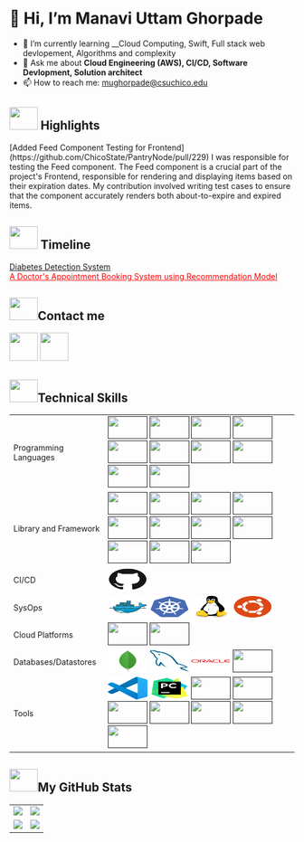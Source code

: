 # 👋 Hi, I’m Manavi Uttam Ghorpade 

- 🌱 I’m currently learning __Cloud Computing, Swift, Full stack web devlopement, Algorithms and complexity
- 💬 Ask me about __Cloud Engineering (AWS), CI/CD, Software Devlopment, Solution architect__
- 📫 How to reach me: mughorpade@csuchico.edu

<!---
Manavi-ghorpade/Manavi-ghorpade is a ✨ special ✨ repository because its `README.md` (this file) appears on your GitHub profile.
You can click the Preview link to take a look at your changes.
--->


<h2> <img src="https://raw.githubusercontent.com/innng/innng/master/assets/kyubey.gif" width="50" height="40" /> Highlights </h2>
[Added Feed Component Testing for Frontend](https://github.com/ChicoState/PantryNode/pull/229)
I was responsible for testing the Feed component. The Feed component is a crucial part of the project's Frontend, responsible for rendering and displaying items based on their expiration dates. My contribution involved writing test cases to ensure that the component accurately renders both about-to-expire and expired items.
 

<h2><img src="https://raw.githubusercontent.com/innng/innng/master/assets/kyubey.gif" width="50" height="40" /> Timeline </h2>

<a href="https://drive.google.com/file/d/1fXTJ9Tna1_NqO3hJ5v2nVvtSry0n99-k/view" >Diabetes Detection System</a><br>
<a href="https://www.ijcseonline.org/pdf_paper_view.php?paper_id=5280&11-IJCSE-08441.pdf%20" style="color: red;">A Doctor's Appointment Booking System using Recommendation Model</a>

<h2> <img src="https://raw.githubusercontent.com/innng/innng/master/assets/kyubey.gif" width="50" height="40" />Contact me </h2>
<a href="https://www.linkedin.com/in/manavi-ghorpade-31a0751a8/"><img src="https://www.vectorlogo.zone/logos/linkedin/linkedin-icon.svg" width="50" height="50"/></a>
<a href="https://www.instagram.com/manavi_ghorpade/"><img src="https://www.vectorlogo.zone/logos/instagram/instagram-icon.svg" width="50" height="50"/></a>

<h2> <img src="https://raw.githubusercontent.com/innng/innng/master/assets/kyubey.gif" width="50" height="40" />Technical Skills </h2>

<table>
    <tr>
        <td>Programming Languages</td>
        <td>
           <a href=""><img src="https://www.vectorlogo.zone/logos/python/python-horizontal.svg" width="70" height="40"/></a>
            <a href=""><img src="https://github.com/isocpp/logos/blob/master/cpp_logo.svg" width="70" height="40"/></a>
            <a href=""><img src="https://www.vectorlogo.zone/logos/w3_html5/w3_html5-ar21.svg" width="70" height="40"/></a>
            <a href=""><img src="https://www.vectorlogo.zone/logos/w3_css/w3_css-official.svg" width="70" height="40"/></a>
            <a href=""><img src="https://www.vectorlogo.zone/logos/java/java-horizontal.svg" width="70" height="40"/></a>
            <a href=""><img src="https://www.vectorlogo.zone/logos/javascript/javascript-ar21.svg" width="70" height="40"/></a>
            <a href=""><img src="https://www.vectorlogo.zone/logos/nodejs/nodejs-ar21.svg" width="70" height="40"/></a>
            <a href=""><img src="https://www.vectorlogo.zone/logos/reactjs/reactjs-ar21.svg" width="70" height="40"/></a>
            <a href=""><img src="https://www.vectorlogo.zone/logos/dartlang/dartlang-ar21.svg" width="70" height="40"/></a>
            <a href=""><img src="https://www.vectorlogo.zone/logos/typescriptlang/typescriptlang-ar21.svg" width="70" height="40"/></a>
        </td>
    </tr>
    <tr>
        <td>Library and Framework</td>
        <td>
            <a href=""><img src="https://www.vectorlogo.zone/logos/getbootstrap/getbootstrap-ar21.svg" width="70" height="40"/></a>
            <a href=""><img src="https://www.vectorlogo.zone/logos/usepanda/usepanda-ar21.svg" width="70" height="40"/></a>
            <a href=""><img src="https://www.vectorlogo.zone/logos/numpy/numpy-ar21.svg" width="70" height="40"/></a>
            <a href=""><img src="https://github.com/valohai/ml-logos/blob/master/scipy.svg" width="70" height="40"/></a>
            <a href=""><img src="https://upload.wikimedia.org/wikipedia/commons/0/01/Created_with_Matplotlib-logo.svg" width="70" height="40"/></a>
            <a href=""><img src="https://upload.wikimedia.org/wikipedia/commons/0/05/Scikit_learn_logo_small.svg" width="70" height="40"/></a>
            <a href=""><img src="https://www.vectorlogo.zone/logos/opencv/opencv-ar21.svg" width="70" height="40"/></a>
            <a href=""><img src="https://www.vectorlogo.zone/logos/expressjs/expressjs-ar21.svg" width="70" height="40"/></a>
            <a href=""><img src="https://www.vectorlogo.zone/logos/flutterio/flutterio-ar21.svg" width="70" height="40"/></a>
            <a href=""><img src="https://www.vectorlogo.zone/logos/djangoproject/djangoproject-ar21.svg" width="70" height="40"/></a>
            <a href=""><img src="https://www.vectorlogo.zone/logos/tensorflow/tensorflow-ar21.svg" width="70" height="40"/></a>
        </td>
    </tr>
    <tr>
        <td>CI/CD</td>
        <td>
            <a href=""><img src="https://github.com/devicons/devicon/blob/v2.13.0/icons/github/github-original.svg" width="70" height="40"/></a>
        </td>
    </tr>
    <tr>
        <td>SysOps</td>
        <td>
            <a href=""><img src="https://github.com/devicons/devicon/blob/v2.13.0/icons/docker/docker-original.svg" width="70" height="40"/></a>
            <a href=""><img src="https://github.com/devicons/devicon/blob/v2.13.0/icons/kubernetes/kubernetes-plain.svg" width="70" height="40"/></a>
            <a href=""><img src="https://github.com/devicons/devicon/blob/v2.13.0/icons/linux/linux-original.svg" width="70" height="40"/></a>
            <a href=""><img src="https://github.com/devicons/devicon/blob/v2.13.0/icons/ubuntu/ubuntu-plain.svg" width="70" height="40"/></a>
        </td>
    </tr>
    <tr>
        <td>Cloud Platforms</td>
        <td>
            <a href=""><img src="https://www.vectorlogo.zone/logos/amazon_aws/amazon_aws-ar21.svg" width="70" height="40"/></a>
            <a href=""><img src="https://www.vectorlogo.zone/logos/google_cloud/google_cloud-ar21.svg" width="70" height="40"/></a>
        </td>
    </tr>
    <tr>
        <td>Databases/Datastores</td>
        <td>
            <a href=""><img src="https://github.com/devicons/devicon/blob/v2.13.0/icons/mongodb/mongodb-original.svg" width="70" height="40"/></a>
            <a href=""><img src="https://github.com/devicons/devicon/blob/v2.13.0/icons/mysql/mysql-original.svg" width="70" height="40"/></a>
            <a href=""><img src="https://github.com/devicons/devicon/blob/v2.13.0/icons/oracle/oracle-original.svg" width="70" height="40"/></a>
            <a href=""><img src="https://www.vectorlogo.zone/logos/sqlite/sqlite-ar21.svg" width="70" height="40"/></a>
        </td>
    </tr>
    <tr>
        <td>Tools</td>
        <td>
            <a href=""><img src="https://github.com/devicons/devicon/blob/v2.13.0/icons/vscode/vscode-original.svg" width="70" height="40"/></a>
            <a href=""><img src="https://github.com/devicons/devicon/blob/v2.13.0/icons/pycharm/pycharm-original.svg" width="70" height="40"/></a>
            <a href=""><img src="https://www.vectorlogo.zone/logos/android/android-ar21.svg" width="70" height="40"/></a>
            <a href=""><img src="https://www.vectorlogo.zone/logos/jupyter/jupyter-ar21.svg" width="70" height="40"/></a>
            <a href=""><img src="https://www.vectorlogo.zone/logos/microsoft_powerbi/microsoft_powerbi-ar21.svg" width="70" height="40"/></a>
            <a href=""><img src="https://www.vectorlogo.zone/logos/vagrantup/vagrantup-ar21.svg" width="70" height="40"/></a>
            <a href=""><img src="https://www.vectorlogo.zone/logos/git-scm/git-scm-ar21.svg" width="70" height="40"/></a>
            <a href=""><img src="https://www.vectorlogo.zone/logos/gitlab/gitlab-ar21.svg" width="70" height="40"/></a>
            <a href=""><img src="https://github.com/todogroup/todogroup.org/blob/main/static/img/logo_vmware.svg" width="70" height="40"/></a>
            <!-- <a href=""><img src="https://worldvectorlogo.com/download/sublime-text.svg"/></a> -->
        </td>
    </tr>
</table>

<h2> <img src="https://raw.githubusercontent.com/innng/innng/master/assets/kyubey.gif" width="50" height="40" />My GitHub Stats </h2>

<table>
    <tr>
        <td>
            <img src="https://github-profile-trophy.vercel.app/?username=Manavi-ghorpade&row=3&column=4&no-bg=true"/>
        </td>
        <td>
            <img src="https://github-readme-streak-stats.herokuapp.com/?user=Manavi-ghorpade"/>
        </td> 
    </tr>
    <tr>
        <td>
            <img src="https://github-readme-stats.vercel.app/api?username=Manavi-ghorpade&count_private=true&show_icons=true&theme=tokyonight"/>
        </td>
        <td>
            <img src="https://github-readme-stats.vercel.app/api/top-langs/?username=Manavi-ghorpade&langs_count=10&layout=compact&hide=php,scss,gherkin,freemarker,xslt,tsql,ruby"/>
        </td>
    </tr>
</table>
